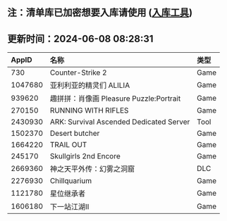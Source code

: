 ## 注：清单库已加密想要入库请使用 ([入库工具](https://github.com/BlankTMing/ManifestAutoUpdate/releases))

## 更新时间：2024-06-08 08:28:31
| AppID | 名称 | 类型  |
| :-------------------- | :----------------------------- | :----------- |
| 730 | Counter-Strike 2| Game |
| 1047680 | 亚利利亚的精灵们 ALILIA| Game |
| 939620 | 趣拼拼：肖像画 Pleasure Puzzle:Portrait| Game |
| 270150 | RUNNING WITH RIFLES| Game |
| 2430930 | ARK: Survival Ascended Dedicated Server| Tool |
| 1502370 | Desert butcher| Game |
| 1664220 | TRAIL OUT| Game |
| 245170 | Skullgirls 2nd Encore| Game |
| 2669360 | 神之天平外传：幻雾之洞窟| DLC |
| 2276930 | Chillquarium| Game |
| 1121780 | 星位继承者| Game |
| 1606180 | 下一站江湖Ⅱ| Game |
